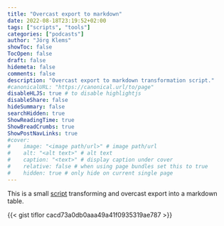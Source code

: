 ```yaml
---
title: "Overcast export to markdown"
date: 2022-08-18T23:19:52+02:00
tags: ["scripts", "tools"]
categories: ["podcasts"]
author: "Jörg Klems"
showToc: false
TocOpen: false
draft: false
hidemeta: false
comments: false
description: "Overcast export to markdown transformation script."
#canonicalURL: "https://canonical.url/to/page"
disableHLJS: true # to disable highlightjs
disableShare: false
hideSummary: false
searchHidden: true
ShowReadingTime: true
ShowBreadCrumbs: true
ShowPostNavLinks: true
#cover:
#    image: "<image path/url>" # image path/url
#    alt: "<alt text>" # alt text
#    caption: "<text>" # display caption under cover
#    relative: false # when using page bundles set this to true
#    hidden: true # only hide on current single page
---
```


This is a small [script](https://gist.github.com/tiflor/cacd73a0db0aaa49a41f0935319ae787) transforming and overcast export into a markdown table.

{{< gist tiflor cacd73a0db0aaa49a41f0935319ae787 >}}
